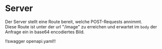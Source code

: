 # Server 

Der Server stellt eine Route bereit, welche POST-Requests annimmt.  
Diese Route ist unter der url "/image" zu erreichen und erwartet im `body` der Anfrage ein in base64 encodiertes Bild.

!!swagger openapi.yaml!!